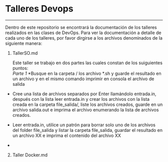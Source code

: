 # Talleres Devops
---

Dentro de este repositorio se encontrará la documentación de los talleres realizados en las clases de DevOps. Para ver la documentación a detalle de cada uno de los talleres, por favor dirgirse a los archivos denominados de la siguiente manera:   
1. TallerSO.md
   
   Este taller se trabajo en dos partes las cuales constan de los suiguientes puntos:  
    *Parte 1*
*Busque en la carpeta / los archivo *.sh y guarde el resultado en un archivo y en el mismo comando imprimir en consola el archivo de salida  
* Cree una lista de archivos separados por Enter llamándolo entrada.in, después con la lista leer entrada.in y crear los archivos con la lista creada en la                carpeta file_salida/, liste los archivos creados, guarde en un archivo salida.out e imprima el archivo  enumerando la lista de archivos creados.  
* Leer entrada.in, utilice un patrón para borrar solo uno de los archivos del folder file_salida y listar la carpeta file_salida, guardar el resultado en un                archivo XX  e imprima el contenido del archivo XX  


* 

2. Taller Docker.md


